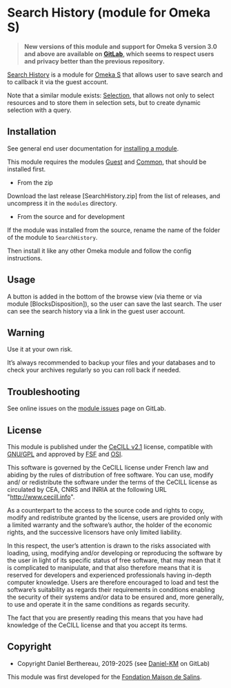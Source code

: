 Search History (module for Omeka S)
===================================

> __New versions of this module and support for Omeka S version 3.0 and above
> are available on [GitLab], which seems to respect users and privacy better
> than the previous repository.__

[Search History] is a module for [Omeka S] that allows user to save search and
to callback it via the guest account.

Note that a similar module exists: [Selection], that allows not only to select
resources and to store them in selection sets, but to create dynamic selection
with a query.


Installation
------------

See general end user documentation for [installing a module].

This module requires the modules [Guest] and [Common], that should be installed first.

* From the zip

Download the last release [SearchHistory.zip] from the list of releases, and
uncompress it in the `modules` directory.

* From the source and for development

If the module was installed from the source, rename the name of the folder of
the module to `SearchHistory`.

Then install it like any other Omeka module and follow the config instructions.


Usage
-----

A button is added in the bottom of the browse view (via theme or via module [BlocksDisposition]),
so the user can save the last search. The user can see the search history via a
link in the guest user account.


Warning
-------

Use it at your own risk.

It’s always recommended to backup your files and your databases and to check
your archives regularly so you can roll back if needed.


Troubleshooting
---------------

See online issues on the [module issues] page on GitLab.


License
-------

This module is published under the [CeCILL v2.1] license, compatible with
[GNU/GPL] and approved by [FSF] and [OSI].

This software is governed by the CeCILL license under French law and abiding by
the rules of distribution of free software. You can use, modify and/ or
redistribute the software under the terms of the CeCILL license as circulated by
CEA, CNRS and INRIA at the following URL "http://www.cecill.info".

As a counterpart to the access to the source code and rights to copy, modify and
redistribute granted by the license, users are provided only with a limited
warranty and the software’s author, the holder of the economic rights, and the
successive licensors have only limited liability.

In this respect, the user’s attention is drawn to the risks associated with
loading, using, modifying and/or developing or reproducing the software by the
user in light of its specific status of free software, that may mean that it is
complicated to manipulate, and that also therefore means that it is reserved for
developers and experienced professionals having in-depth computer knowledge.
Users are therefore encouraged to load and test the software’s suitability as
regards their requirements in conditions enabling the security of their systems
and/or data to be ensured and, more generally, to use and operate it in the same
conditions as regards security.

The fact that you are presently reading this means that you have had knowledge
of the CeCILL license and that you accept its terms.


Copyright
---------

* Copyright Daniel Berthereau, 2019-2025 (see [Daniel-KM] on GitLab)

This module was first developed for the [Fondation Maison de Salins].


[Search History]: https://gitlab.com/Daniel-KM/Omeka-S-module-SearchHistory
[Omeka S]: https://omeka.org/s
[Guest]: https://gitlab.com/Daniel-KM/Omeka-S-module-Guest
[Common]: https://gitlab.com/Daniel-KM/Omeka-S-module-Common
[Selection]: https://gitlab.com/Daniel-KM/Omeka-S-module-Selection
[installing a module]: https://omeka.org/s/docs/user-manual/modules/#installing-modules
[module issues]: https://gitlab.com/Daniel-KM/Omeka-S-module-SearchHistory/-/issues
[CeCILL v2.1]: https://www.cecill.info/licences/Licence_CeCILL_V2.1-en.html
[GNU/GPL]: https://www.gnu.org/licenses/gpl-3.0.html
[FSF]: https://www.fsf.org
[OSI]: http://opensource.org
[Fondation Maison de Salins]: https://collections.maison-salins.fr
[GitLab]: https://gitlab.com/Daniel-KM
[Daniel-KM]: https://gitlab.com/Daniel-KM "Daniel Berthereau"
